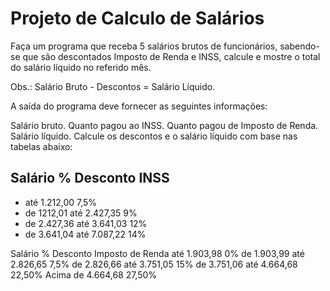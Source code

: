 <h1>Projeto de Calculo de Salários</h1>

Faça um programa que receba 5 salários brutos de funcionários, sabendo-se que são descontados Imposto de Renda e INSS, calcule e mostre o total do salário líquido no referido mês.

Obs.: Salário Bruto - Descontos = Salário Líquido.

A saída do programa deve fornecer as seguintes informações:

Salário bruto.
Quanto pagou ao INSS.
Quanto pagou de Imposto de Renda.
Salário líquido.
Calcule os descontos e o salário líquido com base nas tabelas abaixo:


<h2>Salário	% Desconto INSS</h2>
<ul>
<li>até 1.212,00	7,5%</li>
<li>de 1212,01 até 2.427,35	9%</li>
<li>de 2.427,36 até 3.641,03	12%</li>
<li>de 3.641,04 até 7.087,22	14%</li>
</ul>

Salário	% Desconto Imposto de Renda
até 1.903,98	0%
de 1.903,99 até 2.826,65	7,5%
de 2.826,66 até 3.751,05	15%
de 3.751,06 até 4.664,68	22,50%
Acima de 4.664,68	27,50%
